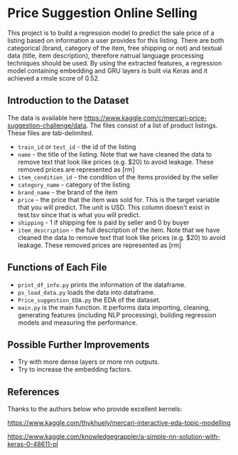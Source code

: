 # Price Suggestion Online Selling
This project is to build a regression model to predict the sale price of a listing based on information a user provides for this listing. There are both categorical (brand, category of the item, free shipping or not) and textual data (title, item description), therefore natrual language processing techniques should be used. By using the extracted features, a regression model containing embedding and GRU layers is built via Keras and it achieved a rmsle score of 0.52.

## Introduction to the Dataset
The data is available here https://www.kaggle.com/c/mercari-price-suggestion-challenge/data. The files consist of a list of product listings. These files are tab-delimited.

* `train_id` or `test_id` - the id of the listing
* `name` - the title of the listing. Note that we have cleaned the data to remove text that look like prices (e.g. $20) to avoid leakage. These removed prices are represented as [rm]
* `item_condition_id` - the condition of the items provided by the seller
* `category_name` - category of the listing
* `brand_name` - the brand of the item
* `price` - the price that the item was sold for. This is the target variable that you will predict. The unit is USD. This column doesn't exist in test.tsv since that is what you will predict.
* `shipping` - 1 if shipping fee is paid by seller and 0 by buyer
* `item_description` - the full description of the item. Note that we have cleaned the data to remove text that look like prices (e.g. $20) to avoid leakage. These removed prices are represented as [rm]

## Functions of Each File
* `print_df_info.py` prints the information of the dataframe.
* `ps_load_data.py` loads the data into dataframe.
* `Price_suggestion_EDA.py` the EDA of the dataset.
* `main.py` is the main function. It performs data importing, cleaning, generating features (including NLP processing), building regression models and measuring the performance.


## Possible Further Improvements
* Try with more dense layers or more rnn outputs.
* Try to increase the embedding factors.

## References
Thanks to the authors below who provide excellent kernels:

https://www.kaggle.com/thykhuely/mercari-interactive-eda-topic-modelling

https://www.kaggle.com/knowledgegrappler/a-simple-nn-solution-with-keras-0-48611-pl

